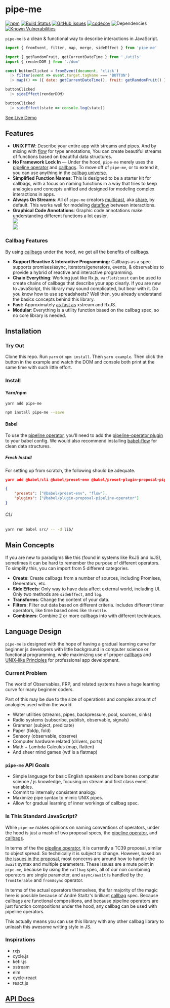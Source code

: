 # pipe-me

[![npm](https://img.shields.io/npm/v/pipe-me.svg)]()
[![Build Status](https://travis-ci.org/sartaj/pipe-me.svg?branch=master)](https://travis-ci.org/sartaj/pipe-me)
[![GitHub issues](https://img.shields.io/github/issues/sartaj/pipe-me.svg)](https://github.com/sartaj/pipe-me/issues)
[![codecov](https://codecov.io/gh/sartaj/pipe-me/branch/master/graph/badge.svg)](https://codecov.io/gh/sartaj/pipe-me)
![Dependencies](https://img.shields.io/david/sartaj/pipe-me.svg)
[![Known Vulnerabilities](https://snyk.io/test/github/sartaj/pipe-me/badge.svg)](https://snyk.io/test/github/sartaj/pipe-me)

`pipe-me` is a clean & functional way to describe interactions in JavaScript.

```javascript
import { fromEvent, filter, map, merge, sideEffect } from 'pipe-me'

import { getRandomFruit, getCurrentDateTime } from './utils'
import { renderDOM } from './dom'

const buttonClicked = fromEvent(document, 'click')
  |> filter(event => event.target.tagName === 'BUTTON')
  |> map(() => ({ date: getCurrentDateTime(), fruit: getRandomFruit() }))

buttonClicked
  |> sideEffect(renderDOM)

buttonClicked
  |> sideEffect(state => console.log(state))
```

[See Live Demo](http://sartaj.me/pipe-me/examples/convert-fruit/)

## Features

* **UNIX FTW**: Describe your entire app with streams and pipes. And by mixing with [flow](https://flow.org/) for type annotations, You can create beautiful streams of functions based on beautiful data structures.
* **No Framework Lock In** — Under the hood, `pipe-me` merely uses the [pipeline operator](https://github.com/tc39/proposal-pipeline-operator) and [callbags](https://github.com/callbag/callbag). To move off of `pipe-me`, or to extend it, you can use anything in the [callbag universe](https://github.com/callbag/callbag/wiki).
* **Simplified Function Names**: This is designed to be a starter kit for callbags, with a focus on naming functions in a way that tries to keep analogies and concepts unified and designed for modeling complex interactions in apps.
* **Always On Streams**: All of `pipe-me` creators [multicast](https://blog.angularindepth.com/rxjs-understanding-the-publish-and-share-operators-16ea2f446635), aka [share](https://github.com/staltz/callbag-share), by default. This works well for modeling [dataflow](https://staltz.com/why-we-need-callbags.html#interoperability) between interactions.
* **Graphical Code Annotations**: Graphic code annotations make understanding different functions a lot easier.  <br> <img src="http://sartaj.me/pipe-me/assets/readme/flatten.gif" /> <br> <img src="http://sartaj.me/pipe-me/assets/readme/concat.png" />

### Callbag Features

By using [callbags](https://github.com/callbag/callbag) under the hood, we get all the benefits of callbags.

* **Support Reactive & Interactive Programming:** Callbags as a spec supports promises/async, iterators/generators, events, & observables to provide a hybrid of reactive and interactive programming.
* **Chain Everything**: Working just like Rx.js, `var`/`let`/`const` can be used to create chains of callbags that describe your app clearly. If you are new to JavaScript, this library may sound complicated, but bear with it. Do you know how to use spreadsheets? Well then, you already understand the basics concepts behind this library.
* **Fast:** Approximately [as fast as](https://github.com/staltz/callbag-basics/tree/master/perf) xstream and RxJS.
* **Modular**: Everything is a utility function based on the callbag spec, so no core library is needed.

## Installation

### Try Out

Clone this repo. Run `yarn` or `npm install`. Then `yarn example`. Then click the button in the example and watch the DOM and console both print at the same time with such little effort.

### Install

#### Yarn/npm

```bash
yarn add pipe-me
```

```bash
npm install pipe-me --save
```

#### Babel

To use the [pipeline operator](https://github.com/tc39/proposal-pipeline-operator), you'll need to add the [pipeline-operator plugin](https://github.com/babel/babel/tree/master/packages/babel-plugin-proposal-pipeline-operator) to your babel config. We would also recommend installing [babel-flow](http://flow.org) for clean data structures.

##### Fresh Install

For setting up from scratch, the following should be adequate.

```json
yarn add @babel/cli @babel/preset-env @babel/preset-plugin-proposal-pipeline babel-preset-flow  --dev
```

```json
{
    "presets": ["@babel/preset-env", "flow"],
    "plugins": ["@babel/plugin-proposal-pipeline-operator"]
}
```

###### CLI

```bash
yarn run babel src/ -- -d lib/
```

## Main Concepts

If you are new to paradigms like this (found in systems like RxJS and IxJS), sometimes it can be hard to remember the purpose of different operators. To simplify this, you can import from 5 different categories.

* **Create**: Create callbags from a number of sources, including Promises, Generators, etc.
* **Side Effects**: Only way to have data affect external world, including UI. Only two methods are `sideEffect`, and `log`.
* **Transforms**: Change the content of your data.
* **Filters**: Filter out data based on different criteria. Includes different timer operators, like time based ones like `throttle`.
* **Combiners**: Combine 2 or more callbags into with different techniques.

## Language Design

`pipe-me` is designed with the hope of having a gradual learning curve for beginner js developers with little background in computer science or functional programming, while maximizing use of proper [callbags](https://github.com/callbags/callbags) and [UNIX-like Principles](http://www.faqs.org/docs/artu/ch01s06.html) for professional app development.

### Current Problem

The world of Observables, FRP, and related systems have a huge learning curve for many beginner coders.

Part of this may be due to the size of operations and complex amount of analogies used within the world.

* Water utilities (streams, pipes, backpressure, pool, sources, sinks)
* Radio systems (subscribe, publish, observable, signals)
* Grammar (subject, predicate)
* Paper (foldp, fold)
* Sensory (observable, observe)
* Computer hardware related (drivers, ports)
* Math + Lambda Calculus (map, flatten)
* And sheer mind games (wtf is a flatmap)

### `pipe-me` API Goals

* Simple language for basic English speakers and bare bones computer science / js knowledge, focusing on stream and first class event variables.
* Commit to internally consistent analogy.
* Maximize pipe syntax to mimic UNIX pipes.
* Allow for gradual learning of inner workings of callbag spec.

### Is This Standard JavaScript?

While `pipe-me` makes opinions on naming conventions of operators, under the hood is just a mash of two proposal specs, the [pipeline operator](https://github.com/tc39/proposal-pipeline-operator), and [callbags](https://github.com/callbag/callbag). 

In terms of the the [pipeline operator](https://github.com/tc39/proposal-pipeline-operator), it is currently a TC39 proposal, similar to object spread. So technically it is subject to change. However, based on [the issues in the proposal](https://github.com/tc39/proposal-pipeline-operator/issues), most concerns are around how to handle the `await` syntax and multiple parameters. These issues are a mute point in `pipe-me`, because by using the `callbag` spec, all of our non combining operators are single parameter, and `async/await` is handled by the `fromIterable` and `fromAsync` operator.

In terms of the actual operators themselves, the far majority of the magic here is possible because of André Staltz's brilliant [callbag](https://github.com/callbag/callbag) spec. Because callbags are functional compositions, and because pipeline operators are just function compositions under the hood, any callbag can be used with pipeline operators.

This actually means you can use this library with any other callbag library to unleash this awesome writing style in JS.

### Inspirations

* rxjs
* cycle.js
* kefir.js
* xstream
* elm
* cycle-react
* react.js

## [API Docs](http://sartaj.me/pipe-me)
